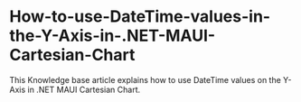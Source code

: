 # How-to-use-DateTime-values-in-the-Y-Axis-in-.NET-MAUI-Cartesian-Chart
This Knowledge base article explains how to use DateTime values on the Y-Axis in .NET MAUI Cartesian Chart.
